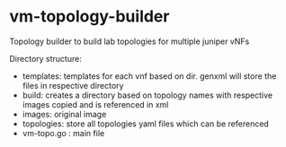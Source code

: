 # vm-topology-builder
Topology builder to build lab topologies for multiple juniper vNFs 

Directory structure:
- templates: templates for each vnf based on dir. genxml will store the files in respective directory
- build: creates a directory based on topology names with respective images copied and is referenced in xml
- images: original image
- topologies: store all topologies yaml files which can be referenced
- vm-topo.go : main file

